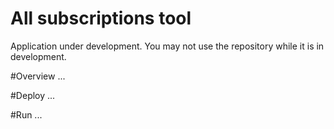 # All subscriptions tool
Application under development. You may not use the repository while it is in development.

#Overview
...

#Deploy
...

#Run
...
